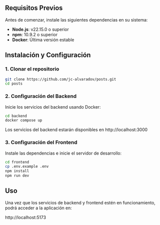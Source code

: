 ## Requisitos Previos

Antes de comenzar, instale las siguientes dependencias en su sistema:

- **Node.js**: v22.15.0 o superior
- **npm**: 10.9.2 o superior
- **Docker**: Última versión estable

## Instalación y Configuración

### 1. Clonar el repositorio

```bash
git clone https://github.com/jc-alvaradov/posts.git
cd posts
```

### 2. Configuración del Backend

Inicie los servicios del backend usando Docker:

```bash
cd backend
docker compose up
```

Los servicios del backend estarán disponibles en http://localhost:3000

### 3. Configuración del Frontend

Instale las dependencias e inicie el servidor de desarrollo:

```bash
cd frontend
cp .env.example .env
npm install
npm run dev
```

## Uso

Una vez que los servicios de backend y frontend estén en funcionamiento, podrá acceder a la aplicación en:

http://localhost:5173
